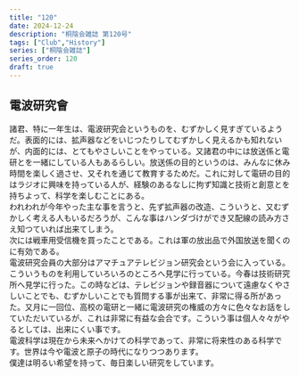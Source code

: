 ```yaml
---
title: "120"
date: 2024-12-24
description: "桐陰会雑誌 第120号"
tags: ["Club","History"]
series: ["桐陰会雑誌"]
series_order: 120
draft: true
---
```


## 電波研究會

諸君、特に一年生は、電波研究会というものを、むずかしく見すぎているようだ。表面的には、拡声器などをいじつたりしてむずかしく見えるかも知れないが、内面的には、とてもやさしいことをやっている。又諸君の中には放送係と電研とを一緒にしている人もあるらしい。放送係の目的というのは、みんなに休み時間を楽しく過させ、又それを通じて教育するためだ。これに対して電研の目的はラジオに興味を持っている人が、経験のあるなしに拘ず知識と技術と創意とを持ちよって、科学を楽しむことにある。<br>
われわれが今年やった主な事を言うと、先ず拡声器の改造、こういうと、又むずかしく考える人もいるだろうが、こんな事はハンダづけができ又配線の読み方さえ知つていれば出来てしまう。<br>
次には戦車用受信機を買ったことである。これは軍の放出品で外国放送を聞くのに有効である。<br>
電波研究会員の大部分はアマチュアテレビジョン研究会という会に入っている。こういうものを利用していろいろのところへ見学に行っている。今春は技術研究所へ見学に行った。この時などは、テレビジョンや録音器について遠慮なくやさしいことでも、むずかしいことでも質問する事が出来て、非常に得る所があった。又月に一回位、高校の電研と一緒に電波研究の権威の方々に色々なお話をしていただいているが、これは非常に有益な会合です。こういう事は個人々々がやるとしては、出来にくい事です。<br>
電波科学は現在から未来へかけての科学であって、非常に将来性のある科学です。世界は今や電波と原子の時代になりつつあります。<br>
僕達は明るい希望を持って、毎日楽しい研究をしています。